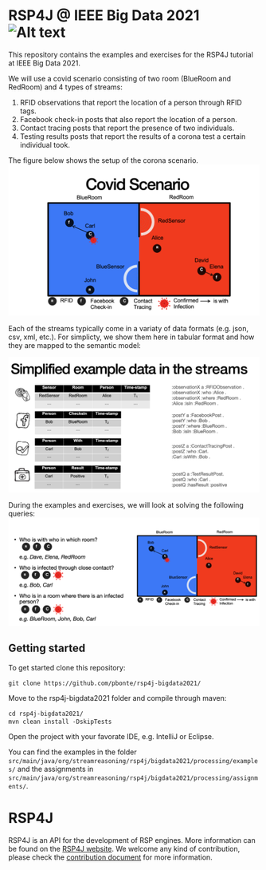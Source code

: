 # RSP4J @ IEEE Big Data 2021 ![Alt text](https://raw.githubusercontent.com/streamreasoning/rsp4j/master/figs/rsp4jLogo.svg)

This repository contains the examples and exercises for the RSP4J tutorial at IEEE Big Data 2021.

We will use a covid scenario consisting of two room (BlueRoom and RedRoom) and 4 types of streams:
1. RFID observations that report the location of a person through RFID tags.
1. Facebook check-in posts that also report the location of a person.
1. Contact tracing posts that report the presence of two individuals.
1. Testing results posts that report the results of a corona test a certain individual took.

The figure below shows the setup of the corona scenario.
![Corona scenario](fig/covid_scenario.png) 

Each of the streams typically come in a variaty of data formats (e.g. json, csv, xml, etc.). 
For simplicty, we show them here in tabular format and how they are mapped to the semantic model:

![Corona scenario](fig/covid_data.png) 

During the examples and exercises, we will look at solving the following queries:
![Corona scenario](fig/covid_queries.png) 

## Getting started

To get started clone this repository:
```
git clone https://github.com/pbonte/rsp4j-bigdata2021/
```

Move to the rsp4j-bigdata2021 folder and compile through maven:
```
cd rsp4j-bigdata2021/
mvn clean install -DskipTests
```

Open the project with your favorate IDE, e.g. IntelliJ or Eclipse.

You can find the examples in the folder `src/main/java/org/streamreasoning/rsp4j/bigdata2021/processing/examples/` and the assignments in `src/main/java/org/streamreasoning/rsp4j/bigdata2021/processing/assignments/`.

# RSP4J

RSP4J is an API for the development of RSP engines. More information can be found on the [RSP4J website](https://github.com/streamreasoning/rsp4j).
We welcome any kind of contribution, please check the [contribution document](https://github.com/streamreasoning/rsp4j/blob/master/CONTRIBUTING.md) for more information.
